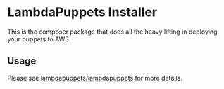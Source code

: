 # LambdaPuppets Installer

This is the composer package that does all the heavy lifting in deploying your puppets to AWS.

## Usage

Please see [lambdapuppets/lambdapuppets](https://www.github.com/san-kumar/lambdapuppets) for more details.
